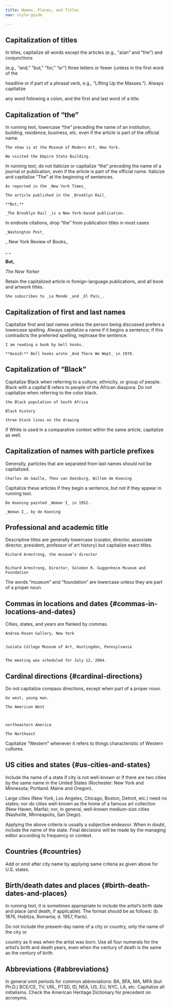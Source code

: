 ```yaml
---
title: Names, Places, and Titles
nav: style-guide

---
```


## Capitalization of titles

In titles, capitalize all words except the articles (e.g., “a/an” and “the”) and conjunctions

(e.g., “and,” “but,” “for,” “or”) three letters or fewer (unless in the first word of the

headline or if part of a phrasal verb, e.g., “Lifting Up the Masses.”). Always capitalize

any word following a colon, and the first and last word of a title.


## Capitalization of “the”

In running text, lowercase “the” preceding the name of an institution, building, residence, business, etc. even if the article is part of the official name.

	The show is at the Museum of Modern Art, New York.

	We visited the Empire State Building.

In running text, do not italicize or capitalize “the” preceding the name of a journal or publication, even if the article is part of the official name. Italicize and capitalize “The” at the beginning of sentences.

	As reported in the _New York Times_

	The article published in the _Brooklyn Rail_

	**But,**

	_The Brooklyn Rail _is a New York-based publication.

In endnote citations, drop “the” from publication titles in most cases

	_Washington Post_

_	New York Review of Books_

_	_

**But,**

_The New Yorker_

Retain the capitalized article in foreign-language publications, and all book and artwork titles.

	She subscribes to _Le Monde _and _El País_.


## Capitalization of first and last names

Capitalize first and last names unless the person being discussed prefers a lowercase spelling. Always capitalize a name if it begins a sentence; if this contradicts the preferred spelling, rephrase the sentence.

	I am reading a book by bell hooks.

	**Avoid:** Bell hooks wrote _And There We Wept_ in 1978.


## Capitalization of “Black”

Capitalize Black when referring to a culture, ethnicity, or group of people. Black with a capital B refers to people of the African diaspora. Do not capitalize when referring to the color black.

	the Black population of South Africa

	Black history

	three black lines on the drawing

If White is used in a comparative context within the same article, capitalize as well.


## Capitalization of names with particle prefixes

Generally, particles that are separated from last names should not be capitalized.

	Charles de Gaulle, Theo van Doesburg, Willem de Kooning

Capitalize these articles if they begin a sentence, but not if they appear in running text.

	De Kooning painted _Woman I_ in 1952.

	_Woman I_, by de Kooning


## Professional and academic title

Descriptive titles are generally lowercase (curator, director, associate director, president, professor of art history) but capitalize exact titles.


    Richard Armstrong, the museum’s director


    Richard Armstrong, Director, Solomon R. Guggenheim Museum and Foundation

The words “museum” and “foundation” are lowercase unless they are part of a proper noun.


## Commas in locations and dates {#commas-in-locations-and-dates}

Cities, states, and years are flanked by commas.


    Andrea Rosen Gallery, New York


    Juniata College Museum of Art, Huntingdon, Pennsylvania


    The meeting was scheduled for July 12, 2004.


## Cardinal directions {#cardinal-directions}

Do not capitalize compass directions, except when part of a proper noun.

	Go west, young man.

	The American West



	northeastern America

	The Northeast

Capitalize “Western” whenever it refers to things characteristic of Western cultures.


## US cities and states {#us-cities-and-states}

Include the name of a state if city is not well-known or if there are two cities by the same name in the United States (Rochester: New York and Minnesota; Portland: Maine and Oregon).

Large cities (New York, Los Angeles, Chicago, Boston, Detroit, etc.) need no states; nor do cities well-known as the home of a famous art collection (New Haven, Marfa); nor, in general, well-known medium-size cities (Nashville, Minneapolis, San Diego).

Applying the above criteria is usually a subjective endeavor. When in doubt, include the name of the state. Final decisions will be made by the managing editor according to frequency or context.


## Countries {#countries}

Add or omit after city name by applying same criteria as given above for U.S. states.


## Birth/death dates and places {#birth-death-dates-and-places}

In running text, it is sometimes appropriate to include the artist’s birth date and place (and death, if applicable). The format should be as follows: (b. 1876, Hobitza, Romania; d. 1957, Paris).

Do not include the present-day name of a city or country, only the name of the city or

country as it was when the artist was born. Use all four numerals for the artist’s birth and death years, even when the century of death is the same as the century of birth.


## Abbreviations {#abbreviations}

In general omit periods for common abbreviations: BA, BFA, MA, MFA (but Ph.D.) BCE/CE, TV, URL, PTSD, ID, NEA, US, EU, NYC, LA, etc. Capitalize all initialisms. Check the American Heritage Dictionary for precedent on acronyms.

